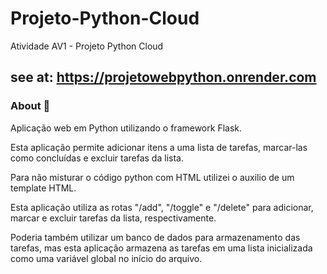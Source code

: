# Projeto-Python-Cloud
Atividade AV1 - Projeto Python Cloud 

## see at: https://projetowebpython.onrender.com

### About 📒
Aplicação web em Python utilizando o framework Flask.

Esta aplicação permite adicionar itens a uma lista de tarefas, marcar-las como concluídas e excluir tarefas da lista.

Para não misturar o código python com HTML utilizei o auxilio de um template HTML.

Esta aplicação utiliza as rotas "/add", "/toggle" e "/delete" para adicionar, marcar e excluir tarefas da lista, respectivamente.

Poderia também utilizar um banco de dados para armazenamento das tarefas, mas esta aplicação armazena as tarefas em uma lista inicializada como uma variável global no início do arquivo.
